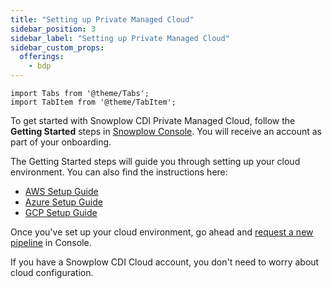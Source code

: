 ```yaml
---
title: "Setting up Private Managed Cloud"
sidebar_position: 3
sidebar_label: "Setting up Private Managed Cloud"
sidebar_custom_props:
  offerings:
    - bdp
---
```


```mdx-code-block
import Tabs from '@theme/Tabs';
import TabItem from '@theme/TabItem';
```

To get started with Snowplow CDI Private Managed Cloud, follow the **Getting Started** steps in [Snowplow Console](https://console.snowplowanalytics.com/getting-started). You will receive an account as part of your onboarding.

The Getting Started steps will guide you through setting up your cloud environment. You can also find the instructions here:
* [AWS Setup Guide](/docs/get-started/private-managed-cloud/setup-guide-aws/index.md)
* [Azure Setup Guide](/docs/get-started/private-managed-cloud/setup-guide-azure/index.md)
* [GCP Setup Guide](/docs/get-started/private-managed-cloud/setup-guide-gcp/index.md)

Once you've set up your cloud environment, go ahead and [request a new pipeline](https://console.snowplowanalytics.com/pipelines/azure/new) in Console.

If you have a Snowplow CDI Cloud account, you don't need to worry about cloud configuration.
